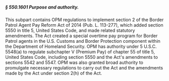 ##### § 550.1601 Purpose and authority. #####

This subpart contains OPM regulations to implement section 2 of the Border Patrol Agent Pay Reform Act of 2014 (Pub. L. 113-277), which added section 5550 in title 5, United States Code, and made related statutory amendments. The Act created a special overtime pay program for Border Patrol agents in the U.S. Customs and Border Protection component within the Department of Homeland Security. OPM has authority under 5 U.S.C. 5548(a) to regulate subchapter V (Premium Pay) of chapter 55 of title 5, United States Code, including section 5550 and the Act's amendments to sections 5542 and 5547. OPM was also granted broad authority to promulgate necessary regulations to carry out the Act and the amendments made by the Act under section 2(h) of the Act.